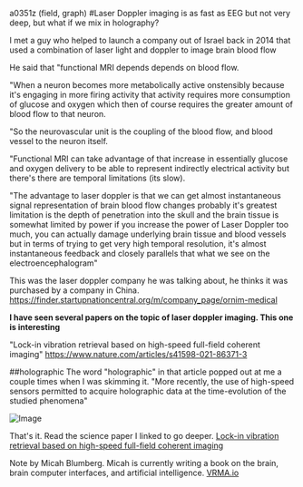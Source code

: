 a0351z
(field, graph)
#Laser Doppler imaging is as fast as EEG but not very deep, but what if we mix in holography?

I met a guy who helped to launch a company out of Israel back in 2014 that used a combination of laser light and doppler to image brain blood flow  

He said that "functional MRI depends depends on blood flow. 

"When a neuron becomes more metabolically active onstensibly because it's engaging in more firing activity that activity requires more consumption of glucose and oxygen which then of course requires the greater amount of blood flow to that neuron.

"So the neurovascular unit is the coupling of the blood flow, and blood vessel to the neuron itself. 

"Functional MRI can take advantage of that increase in essentially glucose and oxygen delivery to be able to represent indirectly electrical activity but there's there are temporal limitations (its slow).

"The advantage to laser doppler is that we can get almost instantaneous signal representation of brain blood flow changes probably it's greatest limitation is the depth of penetration into the skull and the brain tissue is somewhat limited by power if you increase the power of Laser Doppler too much, you can actually damage underlying brain tissue and blood vessels but in terms of trying to get very high temporal resolution, it's almost instantaneous feedback and closely parallels that what we see on the electroencephalogram"

This was the laser doppler company he was talking about, he thinks it was purchased by a company in China.
https://finder.startupnationcentral.org/m/company_page/ornim-medical

**I have seen several papers on the topic of laser doppler imaging. This one is interesting**

"Lock-in vibration retrieval based on high-speed full-field coherent imaging"
https://www.nature.com/articles/s41598-021-86371-3

##holographic
The word "holographic" in that article popped out at me a couple times when I was skimming it. "More recently, the use of high-speed sensors permitted to acquire holographic data at the time-evolution of the studied phenomena"

![Image](https://i.imgur.com/e4r8wLM_d.webp?maxwidth=640&shape=thumb&fidelity=medium) 

That's it. Read the science paper I linked to go deeper.
[Lock-in vibration retrieval based on high-speed full-field coherent imaging](https://www.nature.com/articles/s41598-021-86371-3)

Note by Micah Blumberg.
Micah is currently writing a book on the brain, brain computer interfaces, and artificial intelligence.
[VRMA.io](http://vrma.io)

